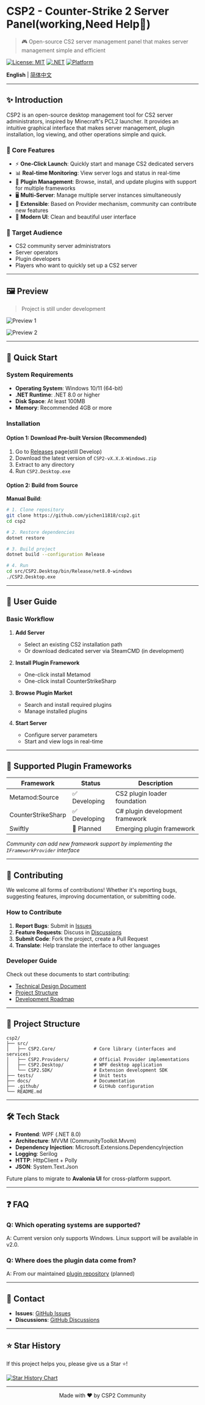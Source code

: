 # CSP2 - Counter-Strike 2 Server Panel(working,Need Help👋)

> 🎮 Open-source CS2 server management panel that makes server management simple and efficient

[![License: MIT](https://img.shields.io/badge/License-MIT-yellow.svg)](https://opensource.org/licenses/MIT)
[![.NET](https://img.shields.io/badge/.NET-8.0-blue)](https://dotnet.microsoft.com/)
[![Platform](https://img.shields.io/badge/Platform-Windows-green)](https://www.microsoft.com/windows)

**English** | [简体中文](README.zh-CN.md)

---

## ✨ Introduction

CSP2 is an open-source desktop management tool for CS2 server administrators, inspired by Minecraft's PCL2 launcher. It provides an intuitive graphical interface that makes server management, plugin installation, log viewing, and other operations simple and quick.

### 🌟 Core Features

- ⚡ **One-Click Launch**: Quickly start and manage CS2 dedicated servers
- 📊 **Real-time Monitoring**: View server logs and status in real-time
- 🔌 **Plugin Management**: Browse, install, and update plugins with support for multiple frameworks
- 🖥️ **Multi-Server**: Manage multiple server instances simultaneously
- 🔧 **Extensible**: Based on Provider mechanism, community can contribute new features
- 🎨 **Modern UI**: Clean and beautiful user interface

### 👥 Target Audience

- CS2 community server administrators
- Server operators
- Plugin developers
- Players who want to quickly set up a CS2 server

---

## 🖼️ Preview

> Project is still under development

![Preview 1](docs/preview-1.png)

![Preview 2](docs/preview-2.png)

---

## 🚀 Quick Start

### System Requirements

- **Operating System**: Windows 10/11 (64-bit)
- **.NET Runtime**: .NET 8.0 or higher
- **Disk Space**: At least 100MB
- **Memory**: Recommended 4GB or more

### Installation

#### Option 1: Download Pre-built Version (Recommended)

1. Go to [Releases](https://github.com/yichen11818/csp2/releases) page(still Develop)
2. Download the latest version of `CSP2-vX.X.X-Windows.zip`
3. Extract to any directory
4. Run `CSP2.Desktop.exe`

#### Option 2: Build from Source

**Manual Build**:

```bash
# 1. Clone repository
git clone https://github.com/yichen11818/csp2.git
cd csp2

# 2. Restore dependencies
dotnet restore

# 3. Build project
dotnet build --configuration Release

# 4. Run
cd src/CSP2.Desktop/bin/Release/net8.0-windows
./CSP2.Desktop.exe
```

---

## 📖 User Guide

### Basic Workflow

1. **Add Server**
   - Select an existing CS2 installation path
   - Or download dedicated server via SteamCMD (in development)

2. **Install Plugin Framework**
   - One-click install Metamod
   - One-click install CounterStrikeSharp

3. **Browse Plugin Market**
   - Search and install required plugins
   - Manage installed plugins

4. **Start Server**
   - Configure server parameters
   - Start and view logs in real-time

---

## 🔌 Supported Plugin Frameworks

| Framework | Status | Description |
|-----------|--------|-------------|
| Metamod:Source | ✅ Developing | CS2 plugin loader foundation |
| CounterStrikeSharp | ✅ Developing | C# plugin development framework |
| Swiftly | 🚧 Planned | Emerging plugin framework |

*Community can add new framework support by implementing the `IFrameworkProvider` interface*

---

## 🤝 Contributing

We welcome all forms of contributions! Whether it's reporting bugs, suggesting features, improving documentation, or submitting code.

### How to Contribute

1. **Report Bugs**: Submit in [Issues](https://github.com/yichen11818/csp2/issues)
2. **Feature Requests**: Discuss in [Discussions](https://github.com/yichen11818/csp2/discussions)
3. **Submit Code**: Fork the project, create a Pull Request
4. **Translate**: Help translate the interface to other languages



### Developer Guide

Check out these documents to start contributing:

- [Technical Design Document](docs/01-技术设计文档.md)
- [Project Structure](docs/02-项目结构说明.md)
- [Development Roadmap](docs/03-开发路线图.md)


---

## 📁 Project Structure

```
csp2/
├── src/
│   ├── CSP2.Core/              # Core library (interfaces and services)
│   ├── CSP2.Providers/         # Official Provider implementations
│   ├── CSP2.Desktop/           # WPF desktop application
│   └── CSP2.SDK/               # Extension development SDK
├── tests/                      # Unit tests
├── docs/                       # Documentation
├── .github/                    # GitHub configuration
└── README.md
```

---

## 🛠️ Tech Stack

- **Frontend**: WPF (.NET 8.0)
- **Architecture**: MVVM (CommunityToolkit.Mvvm)
- **Dependency Injection**: Microsoft.Extensions.DependencyInjection
- **Logging**: Serilog
- **HTTP**: HttpClient + Polly
- **JSON**: System.Text.Json

Future plans to migrate to **Avalonia UI** for cross-platform support.

---

## ❓ FAQ

### Q: Which operating systems are supported?
A: Current version only supports Windows. Linux support will be available in v2.0.

### Q: Where does the plugin data come from?
A: From our maintained [plugin repository](https://github.com/yichen11818/csp2-plugins) (planned)


---

## 📧 Contact

- **Issues**: [GitHub Issues](https://github.com/yichen11818/csp2/issues)
- **Discussions**: [GitHub Discussions](https://github.com/yichen11818/csp2/discussions)

---

## ⭐ Star History

If this project helps you, please give us a Star ⭐!

[![Star History Chart](https://api.star-history.com/svg?repos=yichen11818/csp2&type=Date)](https://star-history.com/#yichen11818/csp2&Date)

---

<p align="center">
  Made with ❤️ by CSP2 Community
</p>

